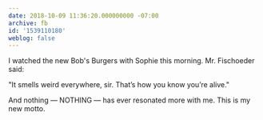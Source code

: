 ```yaml
---
date: 2018-10-09 11:36:20.000000000 -07:00
archive: fb
id: '1539110180'
weblog: false
---
```


I watched the new Bob's Burgers with Sophie this morning. Mr. Fischoeder said:

"It smells weird everywhere, sir. That’s how you know you’re alive."

And nothing — NOTHING — has ever resonated more with me. This is my new motto.
